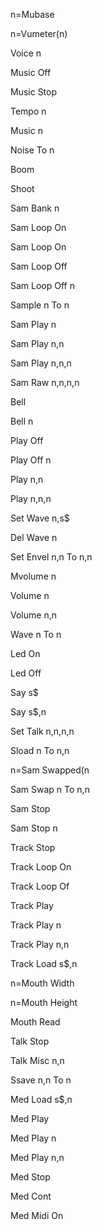n=Mubase 

n=Vumeter(n)

Voice n

Music Off 

Music Stop 

Tempo n

Music n

Noise To n

Boom 

Shoot 

Sam Bank n

Sam Loop On 

Sam Loop On 

Sam Loop Off 

Sam Loop Off n

Sample n To n

Sam Play n

Sam Play n,n

Sam Play n,n,n

Sam Raw n,n,n,n

Bell 

Bell n

Play Off 

Play Off n

Play n,n

Play n,n,n

Set Wave n,s$

Del Wave n

Set Envel n,n To n,n

Mvolume n

Volume n

Volume n,n

Wave n To n

Led On 

Led Off 

Say s$

Say s$,n

Set Talk n,n,n,n

Sload n To n,n

n=Sam Swapped(n

Sam Swap n To n,n

Sam Stop 

Sam Stop n

Track Stop 

Track Loop On 

Track Loop Of 

Track Play 

Track Play n

Track Play n,n

Track Load s$,n

n=Mouth Width 

n=Mouth Height 

Mouth Read 

Talk Stop 

Talk Misc n,n

Ssave n,n To n

Med Load s$,n

Med Play 

Med Play n

Med Play n,n

Med Stop 

Med Cont 

Med Midi On 

